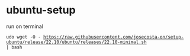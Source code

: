 # ubuntu-setup

run on terminal

<code>udo wget -O - https://raw.githubusercontent.com/josecosta-on/setup-ubuntu/release/22.10/ubuntu/releases/22.10-minimal.sh | bash</code>


